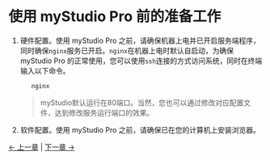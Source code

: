 # 使用 myStudio Pro 前的准备工作

1. 硬件配置。使用 myStudio Pro 之前，请确保机器上电并已开启服务端程序，同时确保`nginx`服务已开启。`nginx`在机器上电时默认自启动，为确保 myStudio Pro 的正常使用，您可以使用`ssh`连接的方式访问系统，同时在终端输入以下命令。
   
   ```bash
      nginx
   ```
   > myStudio默认运行在80端口。当然，您也可以通过修改对应配置文件，达到修改服务运行端口的效果。

2. 软件配置。使用 myStudio Pro 之前，请确保已在您的计算机上安装浏览器。

[← 上一章](./README.md) | [下一章 →](./5.2-install_uninstall.md)